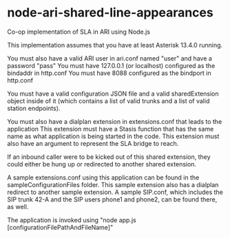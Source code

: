 # node-ari-shared-line-appearances
Co-op implementation of SLA in ARI using Node.js

This implementation assumes that you have at least Asterisk 13.4.0 running.

You must also have a valid ARI user in ari.conf named "user" and have a password "pass"
You must have 127.0.0.1 (or localhost) configured as the bindaddr in http.conf
You must have 8088 configured as the bindport in http.conf

You must have a valid configuration JSON file and a valid sharedExtension object inside of it (which contains a list of valid trunks and a list of valid station endpoints).

You must also have a dialplan extension in extensions.conf that leads to the application 
This extension must have a Stasis function that has the same name as what application is being started in the code.
This extension must also have an argument to represent the SLA bridge to reach.

If an inbound caller were to be kicked out of this shared extension, they could either be hung up or redirected to another shared extension.

A sample extensions.conf using this application can be found in the sampleConfigurationFiles folder.
This sample extension also has a dialplan redirect to another sample extension.
A sample SIP.conf, which includes the SIP trunk 42-A and the SIP users phone1 and phone2, can be found there, as well.

The application is invoked using "node app.js [configurationFilePathAndFileName]"
